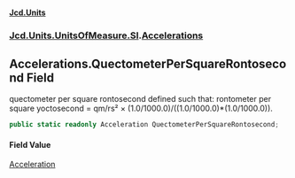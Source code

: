 #### [Jcd.Units](index.md 'index')
### [Jcd.Units.UnitsOfMeasure.SI](Jcd.Units.UnitsOfMeasure.SI.md 'Jcd.Units.UnitsOfMeasure.SI').[Accelerations](Accelerations.md 'Jcd.Units.UnitsOfMeasure.SI.Accelerations')

## Accelerations.QuectometerPerSquareRontosecond Field

quectometer per square rontosecond defined such that: rontometer per square yoctosecond = qm/rs² × (1.0/1000.0)/((1.0/1000.0)*(1.0/1000.0)).

```csharp
public static readonly Acceleration QuectometerPerSquareRontosecond;
```

#### Field Value
[Acceleration](Acceleration.md 'Jcd.Units.UnitTypes.Acceleration')